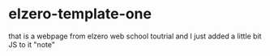 # elzero-template-one
that is a webpage from elzero web school toutrial and I just added a little bit JS to it
"note" 
